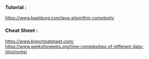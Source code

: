 ### Tutorial :
https://www.baeldung.com/java-algorithm-complexity

### Cheat Sheet :
https://www.bigocheatsheet.com/ <br/>
https://www.geeksforgeeks.org/time-complexities-of-different-data-structures/ <br/>
